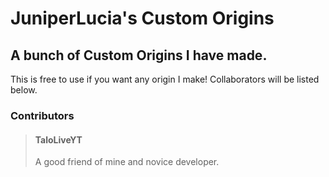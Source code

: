 # JuniperLucia's Custom Origins
## A bunch of Custom Origins I have made.

This is free to use if you want any origin I make! Collaborators will be listed below.

### Contributors

> #### TaloLiveYT
>
> A good friend of mine and novice developer.
